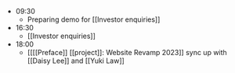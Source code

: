 - 09:30
    - Preparing demo for [[Investor enquiries]]
- 16:30
    - [[Investor enquiries]]
- 18:00
    - [[[[Preface]] [[project]]: Website Revamp 2023]] sync up with [[Daisy Lee]] and [[Yuki Law]]
